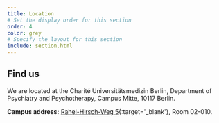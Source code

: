 ```yaml
---
title: Location
# Set the display order for this section
order: 4
color: grey
# Specify the layout for this section
include: section.html
---
```

## Find us

We are located at the Charité Universitätsmedizin Berlin, Department of Psychiatry and Psychotherapy, Campus Mitte, 10117 Berlin.

**Campus address:** [Rahel-Hirsch-Weg 5](https://www.charite.de/service/lageplan/plan/map/ccm_rahel_hirsch_weg_5/){:target='\_blank'}, Room 02-010.

